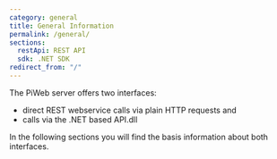 ```yaml
---
category: general
title: General Information
permalink: /general/
sections:
  restApi: REST API
  sdk: .NET SDK
redirect_from: "/"
---
```


The PiWeb server offers two interfaces: 

- direct REST webservice calls via plain HTTP requests and 
- calls via the .NET based API.dll

In the following sections you will find the basis information about both interfaces.
